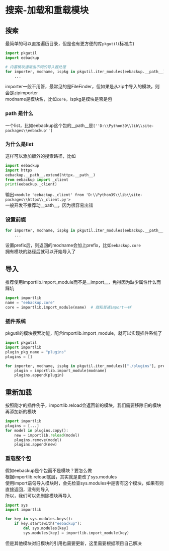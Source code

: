 # 搜索-加载和重载模块
## 搜索
最简单的可以直接遍历目录，但是也有更方便的库`pkgutil`(标准库)
```python
import pkgutil
import eebackup

# 内置模块通常由不同的导入器处理
for importer, modname, ispkg in pkgutil.iter_modules(eebackup.__path__):
    ...
```
importer一般不用管，最常见的是FileFinder，但如果是从zip中导入的模块，则会是zipimporter  
modname是模块名，比如`core`，ispkg是模块是否是包

### __path__ 是什么
一个list，比如eebackup这个包的__path__是`[''D:\\Python39\\lib\\site-packages\\eebackup'']`

### 为什么是list
这样可以添加额外的搜索路径，比如
```python
import eebackup
import httpx
eebackup.__path__.extend(httpx.__path__)
from eebackup import _client
print(eebackup._client)
```
输出`<module 'eebackup._client' from 'D:\\Python39\\lib\\site-packages\\httpx\\_client.py'>`  
一般开发不推荐动__path__，因为很容易出错

### 设置前缀
```python
for importer, modname, ispkg in pkgutil.iter_modules(eebackup.__path__, prefix="eebackup."):
    ...
```
设置prefix后，则返回的modname会加上prefix，比如`eebackup.core`  
拥有模块的路径后就可以开始导入了

## 导入
推荐使用importlib.import_module而不是__import__，免得因为缺少属性什么而踩坑

```python
import importlib
name = "eebackup.core"
core = importlib.import_module(name)  # 就和普通import一样
```

### 插件系统
pkgutil的模块搜索功能，配合importlib.import_module，就可以实现插件系统了
```python
import pkgutil
import importlib
plugin_pkg_name = "plugins"
plugins = []

for importer, modname, ispkg in pkgutil.iter_modules(["./plugins"], prefix=plugin_pkg_name+"."):
    plugin = importlib.import_module(modname)
    plugins.append(plugin)
```

## 重新加载
按照刚才的插件例子，importlib.reload会返回新的模块，我们需要移除旧的模块再添加新的模块
```python
import importlib
plugins = [...]
for model in plugins.copy():
    new = importlib.reload(model)
    plugins.remove(model)
    plugins.append(new)
```

### 重载整个包
假如eebackup是个包而不是模块？要怎么做  
根据importlib.reload底层，其实就是更改了sys.modules  
使用import语句导入模块时，会先检查sys.modules中是否有这个模块，如果有则直接返回，没有则导入  
所以，我们可以先删除模块再导入
```python
import sys
import importlib

for key in sys.modules.keys():
    if key.startswith("eebackup"):
        del sys.modules[key]
        sys.modules[key] = importlib.import_module(key)
```
但是其他模块对旧模块的引用也需要更新，这里需要根据项目自己解决